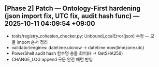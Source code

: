 ## [Phase 2] Patch — Ontology-First hardening (json import fix, UTC fix, audit hash func) — 2025-10-11 04:09:54 +09:00
- tools/registry_cohesion_checker.py: UnboundLocalError(json) 수정 — 모듈 import 순서 정리
- validator/engines: datetime.utcnow → datetime.now(timezone.utc)
- PowerShell audit hash 함수명 충돌 회피(H → GetSHA256)
- CHANGE_LOG append 구문 안전 패턴 반영
